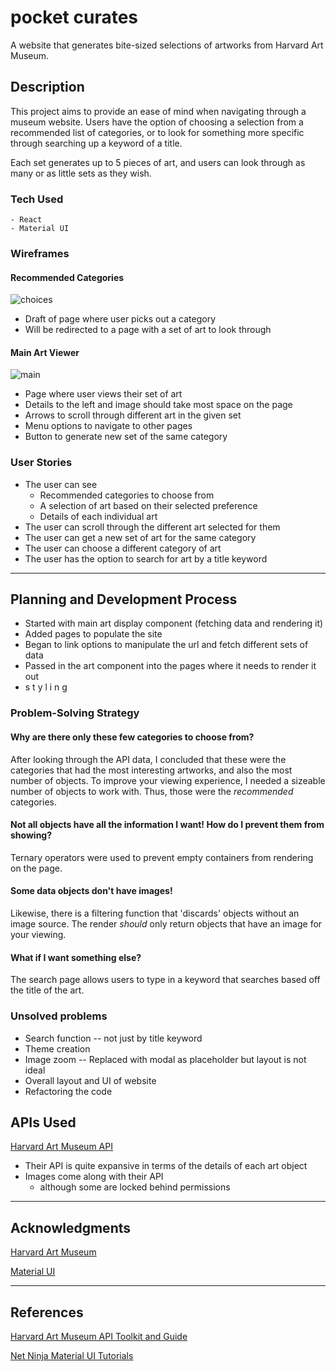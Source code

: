 # pocket curates

A website that generates bite-sized selections of artworks from Harvard Art Museum.

## Description

This project aims to provide an ease of mind when navigating through a museum website. Users have the option of choosing a selection from a recommended list of categories, or to look for something more specific through searching up a keyword of a title.

Each set generates up to 5 pieces of art, and users can look through as many or as little sets as they wish.

### Tech Used

```
- React
- Material UI
```

### Wireframes

#### Recommended Categories

![choices](https://git.generalassemb.ly/charlenetan/project2-MuseumSite/blob/master/picures/choices.png?raw=true)

- Draft of page where user picks out a category
- Will be redirected to a page with a set of art to look through

#### Main Art Viewer

![main](https://git.generalassemb.ly/charlenetan/project2-MuseumSite/blob/master/picures/main.png?raw=true)

- Page where user views their set of art
- Details to the left and image should take most space on the page
- Arrows to scroll through different art in the given set
- Menu options to navigate to other pages
- Button to generate new set of the same category

### User Stories

- The user can see
  - Recommended categories to choose from
  - A selection of art based on their selected preference
  - Details of each individual art
- The user can scroll through the different art selected for them
- The user can get a new set of art for the same category
- The user can choose a different category of art
- The user has the option to search for art by a title keyword

---

## Planning and Development Process

- Started with main art display component (fetching data and rendering it)
- Added pages to populate the site
- Began to link options to manipulate the url and fetch different sets of data
- Passed in the art component into the pages where it needs to render it out
- s t y l i n g

### Problem-Solving Strategy

#### Why are there only these few categories to choose from?

After looking through the API data, I concluded that these were the categories that had the most interesting artworks, and also the most number of objects. To improve your viewing experience, I needed a sizeable number of objects to work with. Thus, those were the _recommended_ categories.

#### Not all objects have all the information I want! How do I prevent them from showing?

Ternary operators were used to prevent empty containers from rendering on the page.

#### Some data objects don't have images!

Likewise, there is a filtering function that 'discards' objects without an image source. The render _should_ only return objects that have an image for your viewing.

#### What if I want something else?

The search page allows users to type in a keyword that searches based off the title of the art.

### Unsolved problems

- Search function -- not just by title keyword
- Theme creation
- Image zoom -- Replaced with modal as placeholder but layout is not ideal
- Overall layout and UI of website
- Refactoring the code

## APIs Used

[Harvard Art Museum API](https://harvardartmuseums.org/collections/api)

- Their API is quite expansive in terms of the details of each art object
- Images come along with their API
  - although some are locked behind permissions

---

## Acknowledgments

[Harvard Art Museum](https://harvardartmuseums.org/)

[Material UI](https://material-ui.com/)

---

## References

[Harvard Art Museum API Toolkit and Guide](https://api-toolkit.herokuapp.com/)

[Net Ninja Material UI Tutorials](https://www.youtube.com/playlist?list=PL4cUxeGkcC9gjxLvV4VEkZ6H6H4yWuS58)
